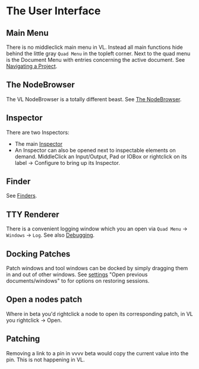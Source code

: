 # The User Interface

## Main Menu
There is no middleclick main menu in VL. Instead all main functions hide behind the little gray `Quad Menu` in the topleft corner. Next to the quad menu is the Document Menu with entries concerning the active document. See [Navigating a Project](../../hde/navigating_a_project.html).

## The NodeBrowser
The VL NodeBrowser is a totally different beast. See [The NodeBrowser](../../hde/the_nodebrowser.md).

## Inspector
There are two Inspectors: 
- The main [Inspector](../../hde/inspector.md)
- An Inspector can also be opened next to inspectable elements on demand. MiddleClick an Input/Output, Pad or IOBox or rightclick on its label -> Configure to bring up its Inspector.

## Finder
See [Finders](../../hde/finders.md).

## TTY Renderer
There is a convenient logging window which you an open via `Quad Menu` -> `Windows` -> `Log`. See also [Debugging](../../hde/debugging-log.md).

## Docking Patches
Patch windows and tool windows can be docked by simply dragging them in and out of other windows. See [settings](../../hde/settings.md) "Open previous documents/windows" to for options on restoring sessions.

## Open a nodes patch
Where in beta you'd rightclick a node to open its corresponding patch, in VL you rightclick -> Open. 

## Patching
Removing a link to a pin in vvvv beta would copy the current value into the pin. This is not happening in VL.
